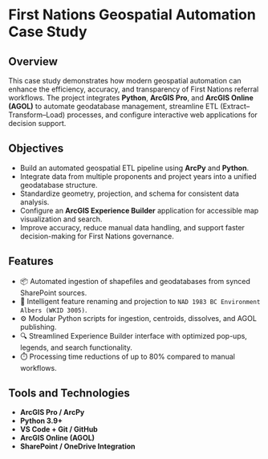# First Nations Geospatial Automation Case Study

## Overview
This case study demonstrates how modern geospatial automation can enhance the efficiency, accuracy, and transparency of First Nations referral workflows. The project integrates **Python**, **ArcGIS Pro**, and **ArcGIS Online (AGOL)** to automate geodatabase management, streamline ETL (Extract–Transform–Load) processes, and configure interactive web applications for decision support.

## Objectives
- Build an automated geospatial ETL pipeline using **ArcPy** and **Python**.  
- Integrate data from multiple proponents and project years into a unified geodatabase structure.  
- Standardize geometry, projection, and schema for consistent data analysis.  
- Configure an **ArcGIS Experience Builder** application for accessible map visualization and search.  
- Improve accuracy, reduce manual data handling, and support faster decision-making for First Nations governance.

## Features
- 📦 Automated ingestion of shapefiles and geodatabases from synced SharePoint sources.  
- 🧩 Intelligent feature renaming and projection to `NAD 1983 BC Environment Albers (WKID 3005)`.  
- ⚙️ Modular Python scripts for ingestion, centroids, dissolves, and AGOL publishing.  
- 🔍 Streamlined Experience Builder interface with optimized pop-ups, legends, and search functionality.  
- ⏱️ Processing time reductions of up to 80% compared to manual workflows.

## Tools and Technologies
- **ArcGIS Pro / ArcPy**
- **Python 3.9+**
- **VS Code + Git / GitHub**
- **ArcGIS Online (AGOL)**
- **SharePoint / OneDrive Integration**


